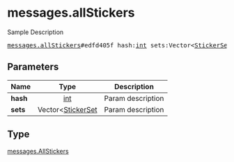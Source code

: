 # messages.allStickers

Sample Description

<pre>
<a href="../constructor/messages.allStickers.md">messages.allStickers</a>#edfd405f hash:<a href="../type/int.md">int</a> sets:Vector&lt;<a href="../type/StickerSet.md">StickerSet</a>&gt; = <a href="../type/messages.AllStickers.md">messages.AllStickers</a>;
</pre>

## Parameters

| Name | Type | Description |
|------|:----:|-------------|
| **hash** | [int](../type/int.md) | Param description |
| **sets** | Vector<[StickerSet](../type/StickerSet.md) | Param description |

## Type

[messages.AllStickers](../type/messages.AllStickers.md)
